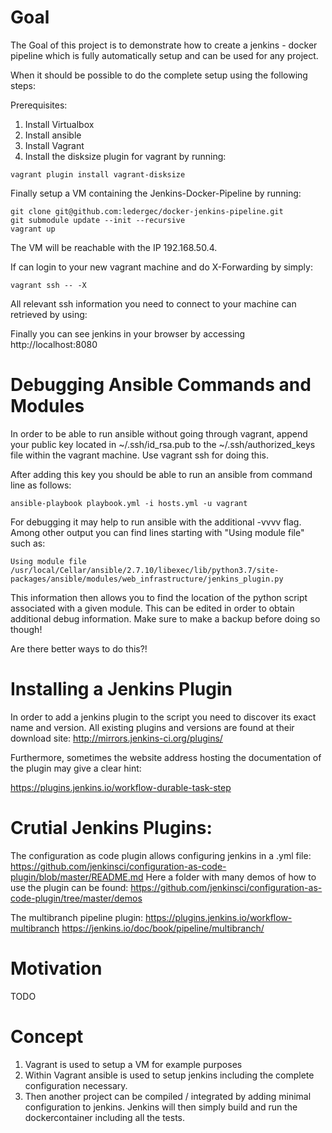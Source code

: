 # Goal

The Goal of this project is to demonstrate how to create a jenkins -
docker pipeline which is fully automatically setup and can be used for
any project.


When it should be possible to do the complete setup using the following steps:

Prerequisites:

1. Install Virtualbox
2. Install ansible
3. Install Vagrant
4. Install the disksize plugin for vagrant by running:
```shell
vagrant plugin install vagrant-disksize
```

Finally setup a VM containing the Jenkins-Docker-Pipeline by running:
```shell
git clone git@github.com:ledergec/docker-jenkins-pipeline.git
git submodule update --init --recursive
vagrant up
```

The VM will be reachable with the IP 192.168.50.4.

If can login to your new vagrant machine and do X-Forwarding by simply:
```shell
vagrant ssh -- -X
```

All relevant ssh information you need to connect to your machine can
retrieved by using:


Finally you can see jenkins in your browser by accessing http://localhost:8080

# Debugging Ansible Commands and Modules

In order to be able to run ansible without going through vagrant,
append your public key located in ~/.ssh/id_rsa.pub to the
~/.ssh/authorized_keys file within the vagrant machine. Use vagrant
ssh for doing this.

After adding this key you should be able to run an ansible from
command line as follows:
```shell
ansible-playbook playbook.yml -i hosts.yml -u vagrant
```

For debugging it may help to run ansible with the additional -vvvv
flag. Among other output you can find lines starting with "Using
module file" such as:
```shell
Using module file /usr/local/Cellar/ansible/2.7.10/libexec/lib/python3.7/site-packages/ansible/modules/web_infrastructure/jenkins_plugin.py
```

This information then allows you to find the location of the python
script associated with a given module. This can be edited in order to
obtain additional debug information. Make sure to make a backup before
doing so though!

Are there better ways to do this?!

# Installing a Jenkins Plugin

In order to add a jenkins plugin to the script you need to discover
its exact name and version. All existing plugins and versions are found at their
download site: http://mirrors.jenkins-ci.org/plugins/

Furthermore, sometimes the website address hosting the documentation of the
plugin may give a clear hint:

https://plugins.jenkins.io/workflow-durable-task-step

# Crutial Jenkins Plugins:

The configuration as code plugin allows configuring jenkins in a .yml file:
https://github.com/jenkinsci/configuration-as-code-plugin/blob/master/README.md
Here a folder with many demos of how to use the plugin can be found:
https://github.com/jenkinsci/configuration-as-code-plugin/tree/master/demos

The multibranch pipeline plugin:
https://plugins.jenkins.io/workflow-multibranch
https://jenkins.io/doc/book/pipeline/multibranch/

# Motivation

TODO

# Concept

1. Vagrant is used to setup a VM for example purposes
2. Within Vagrant ansible is used to setup jenkins including the
    complete configuration necessary.
3. Then another project can be compiled / integrated by adding minimal
   configuration to jenkins. Jenkins will then simply build and run
   the dockercontainer including all the tests.
   
